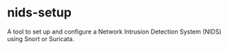 # nids-setup
A tool to set up and configure a Network Intrusion Detection System (NIDS) using Snort or Suricata.
